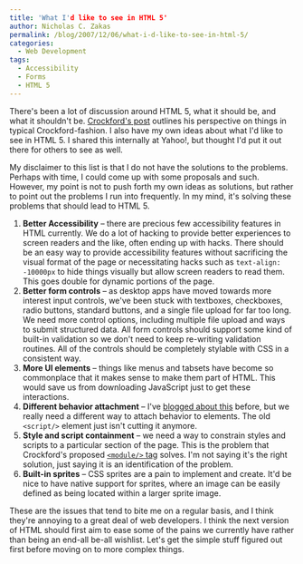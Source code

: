 ```yaml
---
title: 'What I'd like to see in HTML 5'
author: Nicholas C. Zakas
permalink: /blog/2007/12/06/what-i-d-like-to-see-in-html-5/
categories:
  - Web Development
tags:
  - Accessibility
  - Forms
  - HTML 5
---
```

There's been a lot of discussion around HTML 5, what it should be, and what it shouldn't be. <a title="Fixing HTML" rel="external" href="http://www.crockford.com/html/">Crockford's post</a> outlines his perspective on things in typical Crockford-fashion. I also have my own ideas about what I'd like to see in HTML 5. I shared this internally at Yahoo!, but thought I'd put it out there for others to see as well.

My disclaimer to this list is that I do not have the solutions to the problems. Perhaps with time, I could come up with some proposals and such. However, my point is not to push forth my own ideas as solutions, but rather to point out the problems I run into frequently. In my mind, it's solving these problems that should lead to HTML 5.

  1. **Better Accessibility** &#8211; there are precious few accessibility features in HTML currently. We do a lot of hacking to provide better experiences to screen readers and the like, often ending up with hacks. There should be an easy way to provide accessibility features without sacrificing the visual format of the page or necessitating hacks such as `text-align: -10000px` to hide things visually but allow screen readers to read them. This goes double for dynamic portions of the page.
  2. **Better form controls** &#8211; as desktop apps have moved towards more interest input controls, we've been stuck with textboxes, checkboxes, radio buttons, standard buttons, and a single file upload for far too long. We need more control options, including multiple file upload and ways to submit structured data. All form controls should support some kind of built-in validation so we don't need to keep re-writing validation routines. All of the controls should be completely stylable with CSS in a consistent way.
  3. **More UI elements** &#8211; things like menus and tabsets have become so commonplace that it makes sense to make them part of HTML. This would save us from downloading JavaScript just to get these interactions.
  4. **Different behavior attachment** &#8211; I've <a title="The way JavaScript is handled: A call to action" rel="internal" href="{{site.url}}/archive/2007/10/494">blogged about this</a> before, but we really need a different way to attach behavior to elements. The old `<script/>` element just isn't cutting it anymore.
  5. **Style and script containment** &#8211; we need a way to constrain styles and scripts to a particular section of the page. This is the problem that Crockford's proposed <a title="The <module/> tag" rel="external" href="http://www.json.org/module.html"><code>&lt;module/&gt;</code> tag</a> solves. I'm not saying it's the right solution, just saying it is an identification of the problem.
  6. **Built-in sprites** &#8211; CSS sprites are a pain to implement and create. It'd be nice to have native support for sprites, where an image can be easily defined as being located within a larger sprite image.

These are the issues that tend to bite me on a regular basis, and I think they're annoying to a great deal of web developers. I think the next version of HTML should first aim to ease some of the pains we currently have rather than being an end-all be-all wishlist. Let's get the simple stuff figured out first before moving on to more complex things.
